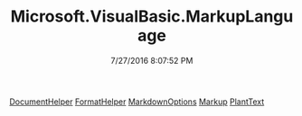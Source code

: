 ﻿---
title: Microsoft.VisualBasic.MarkupLanguage
date: 7/27/2016 8:07:52 PM
---

[DocumentHelper](T-Microsoft.VisualBasic.MarkupLanguage.DocumentHelper.html)
[FormatHelper](T-Microsoft.VisualBasic.MarkupLanguage.FormatHelper.html)
[MarkdownOptions](T-Microsoft.VisualBasic.MarkupLanguage.MarkdownOptions.html)
[Markup](T-Microsoft.VisualBasic.MarkupLanguage.Markup.html)
[PlantText](T-Microsoft.VisualBasic.MarkupLanguage.PlantText.html)
